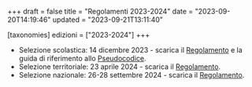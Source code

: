 +++
draft = false
title = "Regolamenti 2023-2024"
date = "2023-09-20T14:19:46"
updated = "2023-09-21T13:11:40"

[taxonomies]
edizioni = ["2023-2024"]
+++
* Selezione scolastica: 14 dicembre 2023 - scarica il [Regolamento](/oldsite/236/Regolamento_Scolastica_2023-2024.pdf) e la guida di riferimento allo [Pseudocodice](/oldsite/236/Pseudocodice.pdf).
* Selezione territoriale: 23 aprile 2024 - scarica il [Regolamento](/oldsite/236/Regolamento_Territoriale_2023-2024.pdf).
* Selezione nazionale: 26-28 settembre 2024 - scarica il
  [Regolamento](/regulations/RegolamentoNazionali2024.pdf).
